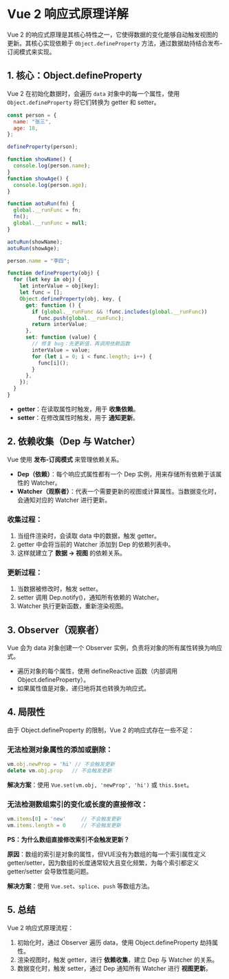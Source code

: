 # Vue 2 响应式原理详解

Vue 2 的响应式原理是其核心特性之一，它使得数据的变化能够自动触发视图的更新。其核心实现依赖于 `Object.defineProperty` 方法，通过数据劫持结合发布-订阅模式来实现。

## 1. 核心：Object.defineProperty

Vue 2 在初始化数据时，会遍历 `data` 对象中的每一个属性，使用 `Object.defineProperty` 将它们转换为 getter 和 setter。

```javascript
const person = {
  name: "张三",
  age: 18,
};

defineProperty(person);

function showName() {
  console.log(person.name);
}
function showAge() {
  console.log(person.age);
}

function aotuRun(fn) {
  global.__runFunc = fn;
  fn();
  global.__runFunc = null;
}

aotuRun(showName);
aotuRun(showAge);

person.name = "李四";

function defineProperty(obj) {
  for (let key in obj) {
    let interValue = obj[key];
    let func = [];
    Object.defineProperty(obj, key, {
      get: function () {
        if (global.__runFunc && !func.includes(global.__runFunc))
          func.push(global.__runFunc);
        return interValue;
      },
      set: function (value) {
        // 修复 bug：先更新值，再调用依赖函数
        interValue = value;
        for (let i = 0; i < func.length; i++) {
          func[i]();
        }
      },
    });
  }
}
```

- **getter**：在读取属性时触发，用于 **收集依赖**。
- **setter**：在修改属性时触发，用于 **通知更新**。

## 2. 依赖收集（Dep 与 Watcher）

Vue 使用 **发布-订阅模式** 来管理依赖关系。

- **Dep（依赖）**：每个响应式属性都有一个 Dep 实例，用来存储所有依赖于该属性的 Watcher。
- **Watcher（观察者）**：代表一个需要更新的视图或计算属性。当数据变化时，会通知对应的 Watcher 进行更新。

### 收集过程：
1. 当组件渲染时，会读取 data 中的数据，触发 getter。
2. getter 中会将当前的 Watcher 添加到 Dep 的依赖列表中。
3. 这样就建立了 **数据 -> 视图** 的依赖关系。

### 更新过程：
1. 当数据被修改时，触发 setter。
2. setter 调用 Dep.notify()，通知所有依赖的 Watcher。
3. Watcher 执行更新函数，重新渲染视图。

## 3. Observer（观察者）

Vue 会为 data 对象创建一个 Observer 实例，负责将对象的所有属性转换为响应式。

- 遍历对象的每个属性，使用 defineReactive 函数（内部调用 Object.defineProperty）。
- 如果属性值是对象，递归地将其也转换为响应式。

## 4. 局限性

由于 Object.defineProperty 的限制，Vue 2 的响应式存在一些不足：

### 无法检测对象属性的添加或删除：

```javascript
vm.obj.newProp = 'hi' // 不会触发更新
delete vm.obj.prop   // 不会触发更新
```

**解决方案**：使用 `Vue.set(vm.obj, 'newProp', 'hi')` 或 `this.$set`。

### 无法检测数组索引的变化或长度的直接修改：

```javascript
vm.items[0] = 'new'     // 不会触发更新
vm.items.length = 0     // 不会触发更新
```
**PS：为什么数组直接修改索引不会触发更新？**

**原因**：数组的索引是对象的属性，但VUE没有为数组的每一个索引属性定义 getter/setter，因为数组的长度通常较大且变化频繁，为每个索引都定义 getter/setter 会导致性能问题。

**解决方案**：使用 `Vue.set`、`splice`、`push` 等数组方法。

## 5. 总结

Vue 2 响应式原理流程：

1. 初始化时，通过 Observer 遍历 data，使用 Object.defineProperty 劫持属性。
2. 渲染视图时，触发 getter，进行 **依赖收集**，建立 Dep 与 Watcher 的关系。
3. 数据变化时，触发 setter，通过 Dep 通知所有 Watcher 进行 **视图更新**。
